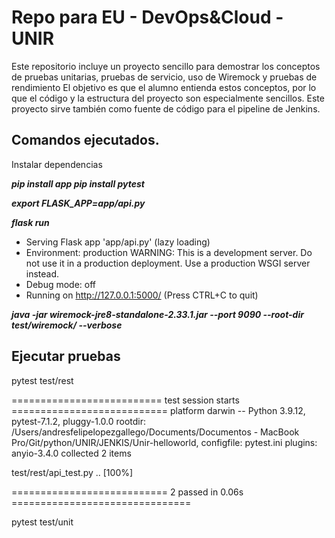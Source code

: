 # Repo para EU - DevOps&Cloud - UNIR

Este repositorio incluye un proyecto sencillo para demostrar los conceptos de pruebas unitarias, pruebas de servicio, uso de Wiremock y pruebas de rendimiento
El objetivo es que el alumno entienda estos conceptos, por lo que el código y la estructura del proyecto son especialmente sencillos.
Este proyecto sirve también como fuente de código para el pipeline de Jenkins.

## Comandos ejecutados.

Instalar dependencias

***pip install app
pip install pytest***

***export FLASK_APP=app/api.py***

***flask run***

* Serving Flask app 'app/api.py' (lazy loading)
* Environment: production
  WARNING: This is a development server. Do not use it in a production deployment.
  Use a production WSGI server instead.
* Debug mode: off
* Running on http://127.0.0.1:5000/ (Press CTRL+C to quit)

***java -jar wiremock-jre8-standalone-2.33.1.jar --port 9090 --root-dir test/wiremock/ --verbose***

## Ejecutar pruebas

pytest test/rest

========================== test session starts ===========================
platform darwin -- Python 3.9.12, pytest-7.1.2, pluggy-1.0.0
rootdir: /Users/andresfelipelopezgallego/Documents/Documentos - MacBook Pro/Git/python/UNIR/JENKIS/Unir-helloworld, configfile: pytest.ini
plugins: anyio-3.4.0
collected 2 items

test/rest/api_test.py ..                                                                                                                  [100%]

=========================== 2 passed in 0.06s ===============================

pytest test/unit
